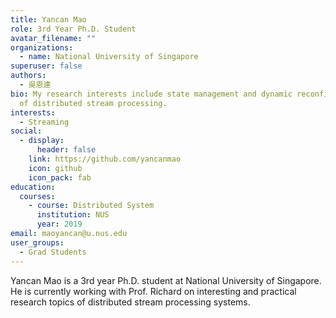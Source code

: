 ```yaml
---
title: Yancan Mao
role: 3rd Year Ph.D. Student
avatar_filename: ""
organizations:
  - name: National University of Singapore
superuser: false
authors:
  - 吳恩達
bio: My research interests include state management and dynamic reconfiguration
  of distributed stream processing.
interests:
  - Streaming
social:
  - display:
      header: false
    link: https://github.com/yancanmao
    icon: github
    icon_pack: fab
education:
  courses:
    - course: Distributed System
      institution: NUS
      year: 2019
email: maoyancan@u.nus.edu
user_groups:
  - Grad Students
---
```

Yancan Mao is a 3rd year Ph.D. student at National University of Singapore. He is currently working with Prof. Richard on interesting and practical research topics of distributed stream processing systems.